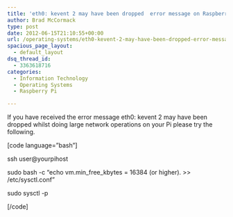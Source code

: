 ```yaml
---
title: 'eth0: kevent 2 may have been dropped  error message on Raspberry Pi'
author: Brad McCormack
type: post
date: 2012-06-15T21:10:55+00:00
url: /operating-systems/eth0-kevent-2-may-have-been-dropped-error-message-on-raspberry-pi/
spacious_page_layout:
  - default_layout
dsq_thread_id:
  - 3363618716
categories:
  - Information Technology
  - Operating Systems
  - Raspberry Pi

---
```

If you have received the error message eth0: kevent 2 may have been dropped whilst doing large network operations on your Pi please try the following.

[code language=&#8221;bash&#8221;]
  
ssh user@yourpihost
  
sudo bash -c &#8220;echo vm.min\_free\_kbytes = 16384 (or higher). >> /etc/sysctl.conf&#8221;
  
sudo sysctl -p
  
[/code]